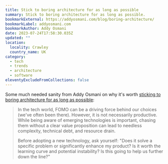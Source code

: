 ```yaml
---
title: Stick to boring architecture for as long as possible
summary: Stick to boring architecture for as long as possible.
bookmarkExternal: https://addyosmani.com/blog/boring-architecture/
bookmarkLabel: addyosmani.com
bookmarkAuthor: Addy Osmani
date: 2023-07-24T17:58:30.035Z
updated: ""
location:
  locality: Crawley
  country_name: UK
category:
  - tech
  - trends
  - architecture
  - software
eleventyExcludeFromCollections: false
---
```


Some much needed sanity from Addy Osmani on why it's worth [sticking to boring architecture for as long as possible](https://addyosmani.com/blog/boring-architecture/):

> In the tech world, FOMO can be a driving force behind our choices (we've often been there). However, it is not necessarily productive. While being aware of emerging technologies is important, chasing them without a clear value proposition can lead to needless complexity, technical debt, and resource drain.
>
> Before adopting a new technology, ask yourself: "Does it solve a specific problem or significantly enhance my product? Is it worth the learning curve and potential instability? Is this going to help us further down the line?"
